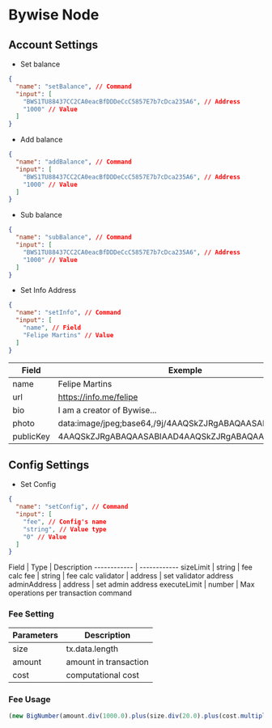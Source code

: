 # Bywise Node

## Account Settings

- Set balance
```json
{
  "name": "setBalance", // Command
  "input": [
    "BWS1TU88437CC2CA0eacBfDDDeCcC5857E7b7cDca235A6", // Address
    "1000" // Value
  ]
}
```

- Add balance
```json
{
  "name": "addBalance", // Command
  "input": [
    "BWS1TU88437CC2CA0eacBfDDDeCcC5857E7b7cDca235A6", // Address
    "1000" // Value
  ]
}
```

- Sub balance
```json
{
  "name": "subBalance", // Command
  "input": [
    "BWS1TU88437CC2CA0eacBfDDDeCcC5857E7b7cDca235A6", // Address
    "1000" // Value
  ]
}
```

- Set Info Address
```json
{
  "name": "setInfo", // Command
  "input": [
    "name", // Field
    "Felipe Martins" // Value
  ]
}
```
Field | Exemple
------------ | ------------
name | Felipe Martins
url | https://info.me/felipe
bio | I am a creator of Bywise...
photo | data:image/jpeg;base64,/9j/4AAQSkZJRgABAQAASABIAAD......
publicKey | 4AAQSkZJRgABAQAASABIAAD4AAQSkZJRgABAQAASABIAAD......

## Config Settings

- Set Config
```json
{
  "name": "setConfig", // Command
  "input": [
    "fee", // Config's name
    "string", // Value type
    "0" // Value
  ]
}
```

Field | Type | Description
------------ | ------------
sizeLimit | string | fee calc
fee | string | fee calc
validator | address | set validator address
adminAddress | address | set admin address
executeLimit | number | Max operations per transaction command

### Fee Setting

Parameters | Description
------------ | ------------
size | tx.data.length
amount | amount in transaction
cost | computational cost

### Fee Usage
```javascript
(new BigNumber(amount.div(1000.0).plus(size.div(20.0).plus(cost.multipliedBy(20)).div(1000.0)).plus(0.001).toFixed(5))).toString()
```
